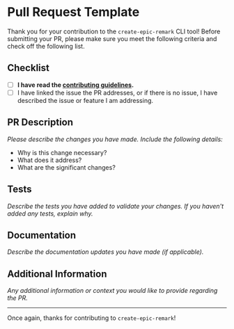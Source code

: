 # Pull Request Template

Thank you for your contribution to the `create-epic-remark` CLI tool! Before submitting your PR, please make sure you meet the following criteria and check off the following list.

## Checklist

- [ ] **I have read the [contributing guidelines](https://github.com/sandypockets/create-epic-remark/blob/main/CONTRIBUTING.md).**
- [ ] I have linked the issue the PR addresses, or if there is no issue, I have described the issue or feature I am addressing.

## PR Description

_Please describe the changes you have made. Include the following details:_

- Why is this change necessary?
- What does it address?
- What are the significant changes?

## Tests

_Describe the tests you have added to validate your changes. If you haven't added any tests, explain why._

## Documentation

_Describe the documentation updates you have made (if applicable)._

## Additional Information

_Any additional information or context you would like to provide regarding the PR._

---

Once again, thanks for contributing to `create-epic-remark`!